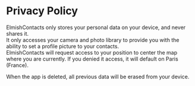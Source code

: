 # Privacy Policy
ElmishContacts only stores your personal data on your device, and never shares it.  
It only accesses your camera and photo library to provide you with the ability to set a profile picture to your contacts.  
ElmishContacts will request access to your position to center the map where you are currently. If you denied it access, it will default on Paris (France).

When the app is deleted, all previous data will be erased from your device.
